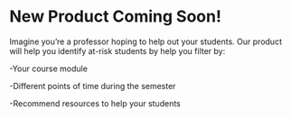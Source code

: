 # **New Product Coming Soon!**

Imagine you’re a professor hoping to help out your students.
Our product will help you identify at-risk students by help you filter by:

-Your course module

-Different points of time during the semester

-Recommend resources to help your students

